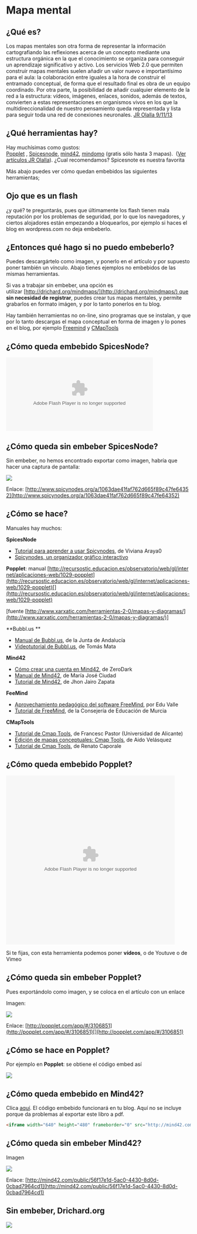 
# Mapa mental

## ¿Qué es?

Los mapas mentales son otra forma de representar la información cartografiando las reflexiones acerca de un concepto mediante una estructura orgánica en la que el conocimiento se organiza para conseguir un aprendizaje significativo y activo.
Los servicios Web 2.0 que permiten construir mapas mentales suelen añadir un valor nuevo e importantísimo para el aula: la colaboración entre iguales a la hora de construir el entramado conceptual, de forma que el resultado final es obra de un equipo coordinado. Por otra parte, la posibilidad de añadir cualquier elemento de la red a la estructura: vídeos, imágenes, enlaces, sonidos, además de textos, convierten a estas representaciones en organismos vivos en los que la multidireccionalidad de nuestro pensamiento queda representada y lista para seguir toda una red de conexiones neuronales. [JR Olalla 9/11/13](http://jr2punto0.blogspot.com.es/2013/11/mapas-mentales.html)

## ¿Qué herramientas hay?

Hay muchísimas como gustos: [Popplet](http://popplet.com/) , [Spicesnode](http://www.spicynodes.org/), [mind42](http://mind42.com/), [mindomo](https://www.mindomo.com/es/) (gratis sólo hasta 3 mapas).  ([Ver artículos JR Olalla](http://jr2punto0.blogspot.com.es/search/label/mapas%20conceptuales)). ¿Cual recomendamos? Spicesnote es nuestra favorita

Más abajo puedes ver cómo quedan embebidos las siguientes herramientas;  

## Ojo que es un flash

¿y qué? te preguntarás, pues que últimamente los flash tienen mala reputación por los problemas de seguridad, por lo que los navegadores, y ciertos alojadores están empezando a bloquearlos, por ejemplo si haces el blog en wordpress.com no deja embeberlo.

## ¿Entonces qué hago si no puedo embeberlo?

Puedes descargártelo como imagen, y ponerlo en el artículo y por supuesto poner también un vínculo. Abajo tienes ejemplos no embebidos de las mismas herramientas.

Si vas a trabajar sin embeber, una opción es utilizar [http://drichard.org/mindmaps/](http://drichard.org/mindmaps/) que **sin necesidad de registrar**, puedes crear tus mapas mentales, y permite grabarlos en formato imágen, y por lo tanto ponerlos en tu blog.

Hay también herramientas no on-line, sino programas que se instalan, y que por lo tanto descargas el mapa conceptual en forma de imagen y lo pones en el blog, por ejemplo [Freemind](http://freemind.sourceforge.net/wiki/index.php/Main_Page) y [CMapTools](http://cmap.ihmc.us/) 

## 

## ¿Cómo queda embebido SpicesNode?

<object type="application/x-shockwave-flash" data="http://media.spicynodes.org/display.swf?id=1063dae41faf762d665f89c47fe64352" id="spicynodesViewer" width="400" height="200"><param name="scalemode" value="showall"></param><param name="allowFullScreen" value="true"></param><param name="wmode" value="opaque"></param><param name="quality" value="high"></param><param name="allowScriptAccess" value="always"></param><param name="src" value="http://media.spicynodes.org/display.swf?id=1063dae41faf762d665f89c47fe64352"></param><param name="allowfullscreen" value="true"></param><param name="allowscriptaccess" value="always"></param><param name="pluginspage" value="http://www.macromedia.com/go/getflashplayer"></param></object>

## ¿Cómo queda sin embeber SpicesNode?

Sin embeber, no hemos encontrado exportar como imagen, habría que hacer una captura de pantalla:

![](img/cateduspicesnode.png)

Enlace: [http://www.spicynodes.org/a/1063dae41faf762d665f89c47fe64352](http://www.spicynodes.org/a/1063dae41faf762d665f89c47fe64352)

## ¿Cómo se hace?

Manuales hay muchos:

**SpicesNode**

- [Tutorial para aprender a usar Spicynodes](http://www.slideboom.com/presentations/136537), de Viviana Araya0
- [Spicynodes, un organizador gráfico interactivo](http://www.slideshare.net/santiav/spicynodes-5874559)

**Popplet**: manual [http://recursostic.educacion.es/observatorio/web/gl/internet/aplicaciones-web/1029-popplet](http://recursostic.educacion.es/observatorio/web/gl/internet/aplicaciones-web/1029-popplet)[](http://recursostic.educacion.es/observatorio/web/gl/internet/aplicaciones-web/1029-popplet)

[fuente [http://www.xarxatic.com/herramientas-2-0/mapas-y-diagramas/](http://www.xarxatic.com/herramientas-2-0/mapas-y-diagramas/)]

**Bubbl.us **

- [Manual de Bubbl.us](http://www.google.es/url?sa=t&amp;source=web&amp;cd=1&amp;ved=0CBgQFjAA&amp;url=http%3A%2F%2Fwww.juntadeandalucia.es%2Faverroes%2Fcentros-tic%2F11007922%2Fhelvia%2Fsitio%2Fupload%2FmanualBubblus_1.pdf&amp;rct=j&amp;q=manual%20bubbl.us&amp;ei=tUIZTuqdFIuMswa15LHADw&amp;usg=AFQjCNFVzNY9OA11VeJxmZB1XvS7__FRRQ&amp;cad=rja), de la Junta de Andalucía
- [Videotutorial de Bubbl.us](http://webs.ono.com/tomas.seneca/bubbl/bubbl.html), de Tomás Mata

**Mind42**

- [Cómo crear una cuenta en Mind42](http://www.slideshare.net/ZeroDark/manual-de-min42), de ZeroDark
- [Manual de Mind42](http://es.scribd.com/doc/30862212/Manual-Mind42), de María José Ciudad
- [Tutorial de Mind42](http://es.calameo.com/read/0005765212f065a90f10a), de Jhon Jairo Zapata

**FeeMind**

- [Aprovechamiento pedagógico del software FreeMind](http://www.slideshare.net/edu140271/tutorial-freemind), por Edu Valle
- [Tutorial de FreeMind](http://teleformacion.carm.es/moodle/mod/resource/view.php?id=55691), de la Consejería de Educación de Murcia

**CMapTools**

- [Tutorial de Cmap Tools](http://www.google.es/url?sa=t&amp;source=web&amp;cd=1&amp;sqi=2&amp;ved=0CCEQFjAA&amp;url=http%3A%2F%2Fwww.iered.org%2Fcmapserver%2Fservlet%2FSBReadResourceServlet%3Frid%3D1239999961281_1603882765_101253&amp;rct=j&amp;q=cmaptools%20tutorial&amp;ei=7e40TvqwCoXm-gbX2-yTDQ&amp;usg=AFQjCNFeXUebgSZc7zvEcPV724Dj48AMzA&amp;cad=rja), de Francesc Pastor (Universidad de Alicante)
- [Edición de mapas conceptuales: Cmap Tools](http://es.scribd.com/doc/2465505/Edicion-de-mapas-conceptuales-Cmap-Tools), de Aido Velásquez
- [Tutorial de Cmap Tools](http://issuu.com/colegio776/docs/tutorialcmaptools), de Renato Caporale

## ¿Cómo queda embebido Popplet?



<object type="application/x-shockwave-flash" data="http://popplet.com/app/Popplet_Alpha.swf?page_id=3106851&amp;em=1" width="460" height="460"><param name="allowFullScreen" value="true"></param><param name="allowscriptaccess" value="always"></param><param name="src" value="http://popplet.com/app/Popplet_Alpha.swf?page_id=3106851&amp;em=1"></param><param name="allowfullscreen" value="false"></param></object>

Si te fijas, con esta herramienta podemos poner **vídeos**, o de Youtuve o de Vimeo

## ¿Cómo queda sin embeber Popplet?

Pues exportándolo como imagen, y se coloca en el artículo con un enlace

Imagen:

![](img/poppletcatedu.png)

Enlace: [http://popplet.com/app/#/3106851](http://popplet.com/app/#/3106851)[](http://popplet.com/app/#/3106851)

## ¿Cómo se hace en Popplet?

Por ejemplo en **Popplet**: se obtiene el código embed así

![](img/embebidoPopplet.png)

## ¿Cómo queda embebido en Mind42?

Clica [aquí](http://mind42.com/mindmap/56f17e1d-5ac0-4430-8d0d-0cbad7964cd1). El código embebido funcionará en tu blog. Aquí no se incluye porque da problemas al exportar este libro a pdf.

```html
<iframe width="640" height="480" frameborder="0" src="http://mind42.com/mindmap/56f17e1d-5ac0-4430-8d0d-0cbad7964cd1?rel=embed"></iframe>
```

## ¿Cómo queda sin embeber Mind42?

Imagen

![](img/mind42catedu.png)

Enlace: [http://mind42.com/public/56f17e1d-5ac0-4430-8d0d-0cbad7964cd1](http://mind42.com/public/56f17e1d-5ac0-4430-8d0d-0cbad7964cd1)

## Sin embeber, Drichard.org

![](img/catedudrichard.png)

